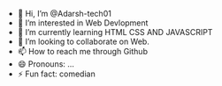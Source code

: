 - 👋 Hi, I’m @Adarsh-tech01
- 👀 I’m interested in Web Devlopment
- 🌱 I’m currently learning HTML CSS AND JAVASCRIPT
- 💞️ I’m looking to collaborate on Web.
- 📫 How to reach me through Github
- 😄 Pronouns: ...
- ⚡ Fun fact: comedian

<!---
Adarsh-tech01/Adarsh-tech01 is a ✨ special ✨ repository because its `README.md` (this file) appears on your GitHub profile.
You can click the Preview link to take a look at your changes.
--->
